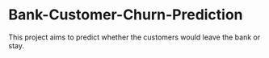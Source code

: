 # Bank-Customer-Churn-Prediction
This project aims to predict whether the customers would leave the bank or stay.
